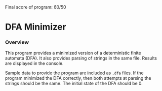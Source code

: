 Final score of program: 60/50
# DFA Minimizer
### Overview
This program provides a minimized version of a deterministic finite automata (DFA). It also provides parsing of strings in the same file. Results are displayed in the console.

Sample data to provide the program are included as `.dfa` files. If the program minimized the DFA correctly, then both attempts at parsing the strings should be the same. The initial state of the DFA should be 0.
